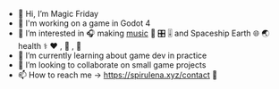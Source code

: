 - 👋 Hi, I’m Magic Friday
- :robot: I'm working on a game in Godot 4
- 👀 I’m interested in :headphones: making [music](https://2fd5.bandcamp.com) :musical_keyboard: :control_knobs: :level_slider: and Spaceship Earth :globe_with_meridians: :earth_asia: health :medical_symbol: :hearts: , :dna: , :mushroom:
- 🌱 I’m currently learning about game dev in practice
- 💞️ I’m looking to collaborate on small game projects
- 📫 How to reach me -> https://spirulena.xyz/contact :pretzel:

<!---
2fd5/2fd5 is a ✨ special ✨ repository because its `README.md` (this file) appears on your GitHub profile.
You can click the Preview link to take a look at your changes.
--->
